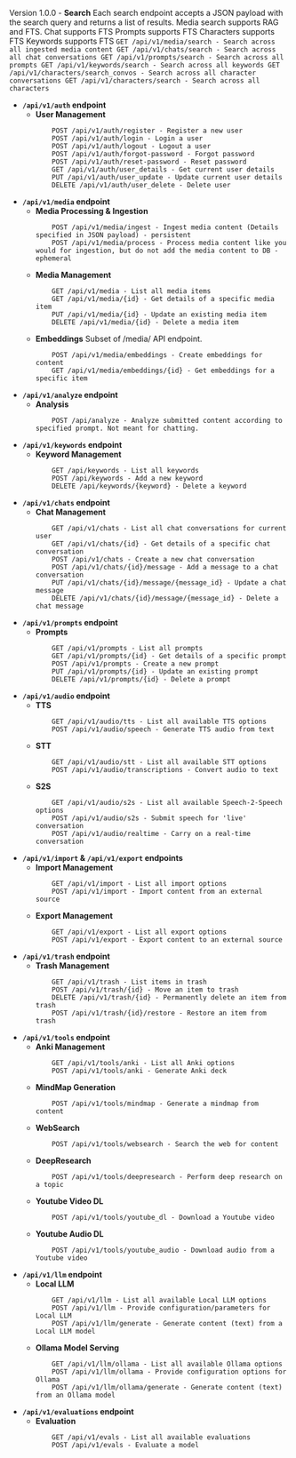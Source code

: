 Version 1.0.0
    - **Search**
        Each search endpoint accepts a JSON payload with the search query and returns a list of results.
        Media search supports RAG and FTS. 
        Chat supports FTS
        Prompts supports FTS
        Characters supports FTS
        Keywords supports FTS
        ```
            GET /api/v1/media/search - Search across all ingested media content
            GET /api/v1/chats/search - Search across all chat conversations
            GET /api/v1/prompts/search - Search across all prompts
            GET /api/v1/keywords/search - Search across all keywords
            GET /api/v1/characters/search_convos - Search across all character conversations
            GET /api/v1/characters/search - Search across all characters
        ```
- **`/api/v1/auth` endpoint**
    - **User Management**
        ```
            POST /api/v1/auth/register - Register a new user
            POST /api/v1/auth/login - Login a user
            POST /api/v1/auth/logout - Logout a user
            POST /api/v1/auth/forgot-password - Forgot password
            POST /api/v1/auth/reset-password - Reset password
            GET /api/v1/auth/user_details - Get current user details
            PUT /api/v1/auth/user_update - Update current user details
            DELETE /api/v1/auth/user_delete - Delete user
        ```
- **`/api/v1/media` endpoint**
    - **Media Processing & Ingestion**
        ```
            POST /api/v1/media/ingest - Ingest media content (Details specified in JSON payload) - persistent
            POST /api/v1/media/process - Process media content like you would for ingestion, but do not add the media content to DB - ephemeral
        ```
    - **Media Management**
        ```
            GET /api/v1/media - List all media items
            GET /api/v1/media/{id} - Get details of a specific media item      
            PUT /api/v1/media/{id} - Update an existing media item
            DELETE /api/v1/media/{id} - Delete a media item
        ```
    - **Embeddings**
        Subset of /media/ API endpoint.
        ```
            POST /api/v1/media/embeddings - Create embeddings for content
            GET /api/v1/media/embeddings/{id} - Get embeddings for a specific item
        ```
- **`/api/v1/analyze` endpoint**
    - **Analysis**
        ```
            POST /api/analyze - Analyze submitted content according to specified prompt. Not meant for chatting.
        ```
- **`/api/v1/keywords` endpoint**
    - **Keyword Management**
        ```
            GET /api/keywords - List all keywords
            POST /api/keywords - Add a new keyword
            DELETE /api/keywords/{keyword} - Delete a keyword
        ```
- **`/api/v1/chats` endpoint**
    - **Chat Management**
        ```
            GET /api/v1/chats - List all chat conversations for current user
            GET /api/v1/chats/{id} - Get details of a specific chat conversation
            POST /api/v1/chats - Create a new chat conversation
            POST /api/v1/chats/{id}/message - Add a message to a chat conversation
            PUT /api/v1/chats/{id}/message/{message_id} - Update a chat message
            DELETE /api/v1/chats/{id}/message/{message_id} - Delete a chat message
        ```
- **`/api/v1/prompts` endpoint**
    - **Prompts**
        ```
            GET /api/v1/prompts - List all prompts
            GET /api/v1/prompts/{id} - Get details of a specific prompt
            POST /api/v1/prompts - Create a new prompt
            PUT /api/v1/prompts/{id} - Update an existing prompt
            DELETE /api/v1/prompts/{id} - Delete a prompt
        ```
- **`/api/v1/audio` endpoint**
    - **TTS**
        ```
            GET /api/v1/audio/tts - List all available TTS options
            POST /api/v1/audio/speech - Generate TTS audio from text
        ```
    - **STT**
        ```
            GET /api/v1/audio/stt - List all available STT options
            POST /api/v1/audio/transcriptions - Convert audio to text
        ```
    - **S2S**
        ```
            GET /api/v1/audio/s2s - List all available Speech-2-Speech options
            POST /api/v1/audio/s2s - Submit speech for 'live' conversation
            POST /api/v1/audio/realtime - Carry on a real-time conversation
        ```
- **`/api/v1/import` & `/api/v1/export` endpoints**
    - **Import Management**
        ```
            GET /api/v1/import - List all import options
            POST /api/v1/import - Import content from an external source
        ```
    - **Export Management**
        ```
            GET /api/v1/export - List all export options
            POST /api/v1/export - Export content to an external source
        ```
- **`/api/v1/trash` endpoint**
    - **Trash Management**
        ```
            GET /api/v1/trash - List items in trash
            POST /api/v1/trash/{id} - Move an item to trash
            DELETE /api/v1/trash/{id} - Permanently delete an item from trash
            POST /api/v1/trash/{id}/restore - Restore an item from trash
        ```
- **`/api/v1/tools` endpoint**
    - **Anki Management**
        ```
            GET /api/v1/tools/anki - List all Anki options
            POST /api/v1/tools/anki - Generate Anki deck
        ```
    - **MindMap Generation**
        ```
            POST /api/v1/tools/mindmap - Generate a mindmap from content
        ```
    - **WebSearch**
        ```
            POST /api/v1/tools/websearch - Search the web for content
        ```
    - **DeepResearch**
        ```
            POST /api/v1/tools/deepresearch - Perform deep research on a topic
        ```
    - **Youtube Video DL**
        ```
            POST /api/v1/tools/youtube_dl - Download a Youtube video
        ```
    - **Youtube Audio DL**
        ```
            POST /api/v1/tools/youtube_audio - Download audio from a Youtube video
        ```
- **`/api/v1/llm` endpoint**
    - **Local LLM**
        ```
            GET /api/v1/llm - List all available Local LLM options
            POST /api/v1/llm - Provide configuration/parameters for Local LLM
            POST /api/v1/llm/generate - Generate content (text) from a Local LLM model
        ```
    - **Ollama Model Serving**
        ```
            GET /api/v1/llm/ollama - List all available Ollama options
            POST /api/v1/llm/ollama - Provide configuration options for Ollama
            POST /api/v1/llm/ollama/generate - Generate content (text) from an Ollama model
        ```
- **`/api/v1/evaluations` endpoint**
    - **Evaluation**
        ```
            GET /api/v1/evals - List all available evaluations
            POST /api/v1/evals - Evaluate a model
        ```
